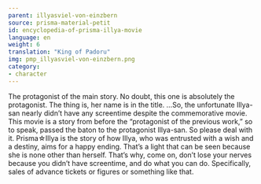 ```yaml
---
parent: illyasviel-von-einzbern
source: prisma-material-petit
id: encyclopedia-of-prisma-illya-movie
language: en
weight: 6
translation: "King of Padoru"
img: pmp_illyasviel-von-einzbern.png
category:
- character
---
```


The protagonist of the main story.
No doubt, this one is absolutely the protagonist. The thing is, her name is in the title.
…So, the unfortunate Illya-san nearly didn’t have any screentime despite the commemorative movie. This movie is a story from before the “protagonist of the previous work,” so to speak, passed the baton to the protagonist Illya-san. So please deal with it.
Prisma☆Illya is the story of how Illya, who was entrusted with a wish and a destiny, aims for a happy ending. That’s a light that can be seen because she is none other than herself. That’s why, come on, don’t lose your nerves because you didn’t have screentime, and do what you can do. Specifically, sales of advance tickets or figures or something like that.
